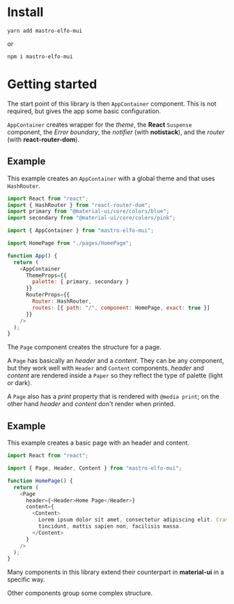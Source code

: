 # Install

`yarn add mastro-elfo-mui`

or

`npm i mastro-elfo-mui`

# Getting started

The start point of this library is then `AppContainer` component. This is not required, but gives the app some basic configuration.

`AppContainer` creates wrapper for the _theme_, the **React** `Suspense` component, the _Error boundary_, the _notifier_ (with **notistack**), and the _router_ (with **react-router-dom**).

## Example

This example creates an `AppContainer` with a global theme and that uses `HashRouter`.

```js
import React from "react";
import { HashRouter } from "react-router-dom";
import primary from "@material-ui/core/colors/blue";
import secondary from "@material-ui/core/colors/pink";

import { AppContainer } from "mastro-elfo-mui";

import HomePage from "./pages/HomePage";

function App() {
  return (
    <AppContainer
      ThemeProps={{
        palette: { primary, secondary }
      }}
      RouterProps={{
        Router: HashRouter,
        routes: [{ path: "/", component: HomePage, exact: true }]
      }}
    />
  );
}
```

The `Page` component creates the structure for a page.

A `Page` has basically an _header_ and a _content_. They can be any component, but they work well with `Header` and `Content` components. _header_ and _content_ are rendered inside a `Paper` so they reflect the type of palette (light or dark).

A `Page` also has a _print_ property that is rendered with `@media print`; on the other hand _header_ and _content_ don't render when printed.

## Example

This example creates a basic page with an header and content.

```js
import React from "react";

import { Page, Header, Content } from "mastro-elfo-mui";

function HomePage() {
  return (
    <Page
      header={<Header>Home Page</Header>}
      content={
        <Content>
          Lorem ipsum dolor sit amet, consectetur adipiscing elit. Cras non mi
          tincidunt, mattis sapien non, facilisis massa.
        </Content>
      }
    />
  );
}
```

Many components in this library extend their counterpart in **material-ui** in a specific way.

Other components group some complex structure.
